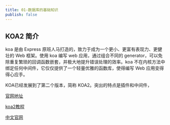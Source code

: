 ```yaml
---
title: 01-数据库的基础知识
publish: false
---
```






## KOA2 简介

koa 是由 Express 原班人马打造的，致力于成为一个更小、更富有表现力、更健壮的 Web 框架。使用 koa 编写 web 应用，通过组合不同的 generator，可以免除重复繁琐的回调函数嵌套，并极大地提升错误处理的效率。koa 不在内核方法中绑定任何中间件，它仅仅提供了一个轻量优雅的函数库，使得编写 Web 应用变得得心应手。

KOA已经发展到了第二个版本，简称 KOA2。突出的特点是插件和中间件，

[官网地址](https://koajs.com/#application)

[koa2教程](https://www.itying.com/koa/article-index-id-90.html)

[中文官网](https://www.koajs.com.cn/#)

